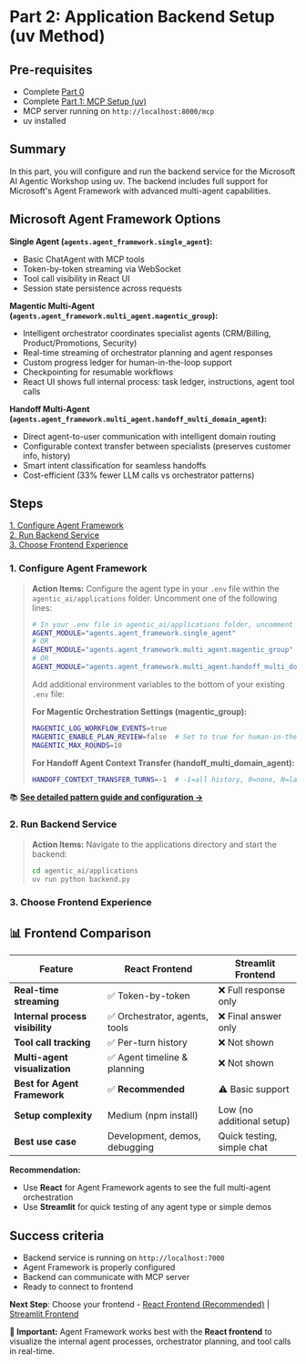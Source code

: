 # Part 2: Application Backend Setup (uv Method)

## Pre-requisites
- Complete [Part 0](../SETUP.md)
- Complete [Part 1: MCP Setup (uv)](01_mcp_uv.md)
- MCP server running on `http://localhost:8000/mcp`
- uv installed

## Summary
In this part, you will configure and run the backend service for the Microsoft AI Agentic Workshop using uv. The backend includes full support for Microsoft's Agent Framework with advanced multi-agent capabilities.

## Microsoft Agent Framework Options

**Single Agent (`agents.agent_framework.single_agent`):**
- Basic ChatAgent with MCP tools
- Token-by-token streaming via WebSocket
- Tool call visibility in React UI
- Session state persistence across requests

**Magentic Multi-Agent (`agents.agent_framework.multi_agent.magentic_group`):**
- Intelligent orchestrator coordinates specialist agents (CRM/Billing, Product/Promotions, Security)
- Real-time streaming of orchestrator planning and agent responses
- Custom progress ledger for human-in-the-loop support
- Checkpointing for resumable workflows
- React UI shows full internal process: task ledger, instructions, agent tool calls

**Handoff Multi-Agent (`agents.agent_framework.multi_agent.handoff_multi_domain_agent`):**
- Direct agent-to-user communication with intelligent domain routing
- Configurable context transfer between specialists (preserves customer info, history)
- Smart intent classification for seamless handoffs
- Cost-efficient (33% fewer LLM calls vs orchestrator patterns)

## Steps
[1. Configure Agent Framework](#1-configure-agent-framework)  
[2. Run Backend Service](#2-run-backend-service)  
[3. Choose Frontend Experience](#3-choose-frontend-experience)

### 1. Configure Agent Framework

> **Action Items:**
> Configure the agent type in your `.env` file within the `agentic_ai/applications` folder. Uncomment one of the following lines:
> ```bash
> # In your .env file in agentic_ai/applications folder, uncomment one of following for agent framework:
> AGENT_MODULE="agents.agent_framework.single_agent"
> # OR
> AGENT_MODULE="agents.agent_framework.multi_agent.magentic_group"
> # OR
> AGENT_MODULE="agents.agent_framework.multi_agent.handoff_multi_domain_agent"
> ```
> 
> Add additional environment variables to the bottom of your existing `.env` file:
> 
> **For Magentic Orchestration Settings (magentic_group):**
> ```bash
> MAGENTIC_LOG_WORKFLOW_EVENTS=true
> MAGENTIC_ENABLE_PLAN_REVIEW=false  # Set to true for human-in-the-loop plan approval
> MAGENTIC_MAX_ROUNDS=10
> ```
> 
> **For Handoff Agent Context Transfer (handoff_multi_domain_agent):**
> ```bash
> HANDOFF_CONTEXT_TRANSFER_TURNS=-1  # -1=all history, 0=none, N=last N turns
> ```

📚 **[See detailed pattern guide and configuration →](../agentic_ai/agents/agent_framework/README.md)**

### 2. Run Backend Service

> **Action Items:**
> Navigate to the applications directory and start the backend:
> ```bash
> cd agentic_ai/applications
> uv run python backend.py
> ```

### 3. Choose Frontend Experience

## 📊 Frontend Comparison

| Feature | React Frontend | Streamlit Frontend |
|---------|---------------|-------------------|
| **Real-time streaming** | ✅ Token-by-token | ❌ Full response only |
| **Internal process visibility** | ✅ Orchestrator, agents, tools | ❌ Final answer only |
| **Tool call tracking** | ✅ Per-turn history | ❌ Not shown |
| **Multi-agent visualization** | ✅ Agent timeline & planning | ❌ Not shown |
| **Best for Agent Framework** | ✅ **Recommended** | ⚠️ Basic support |
| **Setup complexity** | Medium (npm install) | Low (no additional setup) |
| **Best use case** | Development, demos, debugging | Quick testing, simple chat |

**Recommendation:**
- Use **React** for Agent Framework agents to see the full multi-agent orchestration
- Use **Streamlit** for quick testing of any agent type or simple demos

## Success criteria
- Backend service is running on `http://localhost:7000`
- Agent Framework is properly configured
- Backend can communicate with MCP server
- Ready to connect to frontend

**Next Step**: Choose your frontend - [React Frontend (Recommended)](03_frontend_react.md) | [Streamlit Frontend](03_frontend_streamlit_uv.md)

**📌 Important:** Agent Framework works best with the **React frontend** to visualize the internal agent processes, orchestrator planning, and tool calls in real-time.


